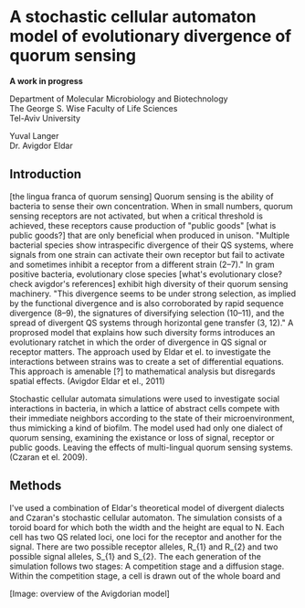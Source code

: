 A stochastic cellular automaton model of evolutionary divergence of quorum sensing
==================================================================================

**A work in progress**

Department of Molecular Microbiology and Biotechnology  
The George S. Wise Faculty of Life Sciences  
Tel-Aviv University

Yuval Langer  
Dr. Avigdor Eldar

Introduction
------------

[the lingua franca of quorum sensing]
Quorum sensing is the ability of bacteria to sense their own concentration.
When in small numbers, quorum sensing receptors are not activated, but when
a critical threshold is achieved, these receptors cause production of
"public goods" [what is public goods?] that are only beneficial when produced in unison.
"Multiple bacterial species show intraspecific
divergence of their QS systems, where signals from one strain can
activate their own receptor but fail to activate and sometimes inhibit
a receptor from a different strain (2–7)."
In gram positive bacteria, evolutionary close species
[what's evolutionary close? check avigdor's references] exhibit
high diversity of their quorum sensing machinery. "This divergence
seems to be under strong selection, as implied by the functional
divergence and is also corroborated by rapid sequence divergence
(8–9), the signatures of diversifying selection (10–11), and the
spread of divergent QS systems through horizontal gene transfer
(3, 12)." A proprosed model
that explains how such diversity forms introduces an evolutionary ratchet
in which the order of divergence in QS signal or receptor matters.
The approach used by Eldar et el. to investigate the interactions between
strains was to create a set of differential equations.
This approach is amenable [?] to mathematical analysis
but disregards spatial effects. (Avigdor Eldar et el., 2011)

Stochastic cellular automata simulations were used to investigate social
interactions in bacteria, in which a lattice of abstract cells
compete with their immediate neighbors according to the state of their
microenvironment, thus mimicking a kind of biofilm.
The model used had only one dialect of quorum sensing, examining the existance
or loss of signal, receptor or public goods. Leaving the effects of
multi-lingual quorum sensing systems. (Czaran et el. 2009).

Methods
-------

I've used a combination of Eldar's theoretical model of divergent dialects
and Czaran's stochastic cellular automaton. The simulation consists of a toroid board for which both the width and the height are equal to N.
Each cell has two QS related loci, one loci for the receptor and
another for the signal.
There are two possible receptor alleles, R_{1} and R_{2} and two possible
signal alleles, S_{1} and S_{2}.
The each generation of the simulation follows two stages:
A competition stage and a diffusion stage.
Within the competition stage, a cell is drawn out of the whole board and

[Image: overview of the Avigdorian model]
